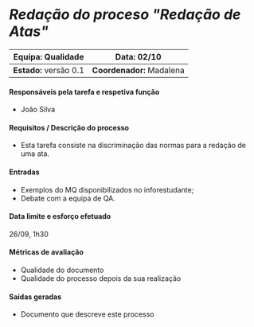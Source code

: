 ﻿# **_Redação do proceso "Redação de Atas"_**

| **Equipa:** Qualidade | Data: 02/10 
| ------ | ------ | 
| **Estado:** versão 0.1 |  **Coordenador:** Madalena|

#### **Responsáveis pela tarefa e respetiva função**
  * João Silva
 
#### **Requisitos / Descrição do processo**
* Esta tarefa consiste na discriminação das normas para a redação de uma ata. 

#### **Entradas**
* Exemplos do MQ disponibilizados no inforestudante;
* Debate com a equipa de QA.

#### **Data limite e esforço efetuado**
26/09, 1h30

#### **Métricas de avaliação**
* Qualidade do documento
* Qualidade do processo depois da sua realização

#### **Saídas geradas**
* Documento que descreve este processo